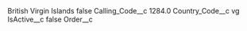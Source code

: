 <?xml version="1.0" encoding="UTF-8"?>
<CustomMetadata xmlns="http://soap.sforce.com/2006/04/metadata" xmlns:xsi="http://www.w3.org/2001/XMLSchema-instance" xmlns:xsd="http://www.w3.org/2001/XMLSchema">
    <label>British Virgin Islands</label>
    <protected>false</protected>
    <values>
        <field>Calling_Code__c</field>
        <value xsi:type="xsd:double">1284.0</value>
    </values>
    <values>
        <field>Country_Code__c</field>
        <value xsi:type="xsd:string">vg</value>
    </values>
    <values>
        <field>IsActive__c</field>
        <value xsi:type="xsd:boolean">false</value>
    </values>
    <values>
        <field>Order__c</field>
        <value xsi:nil="true"/>
    </values>
</CustomMetadata>
